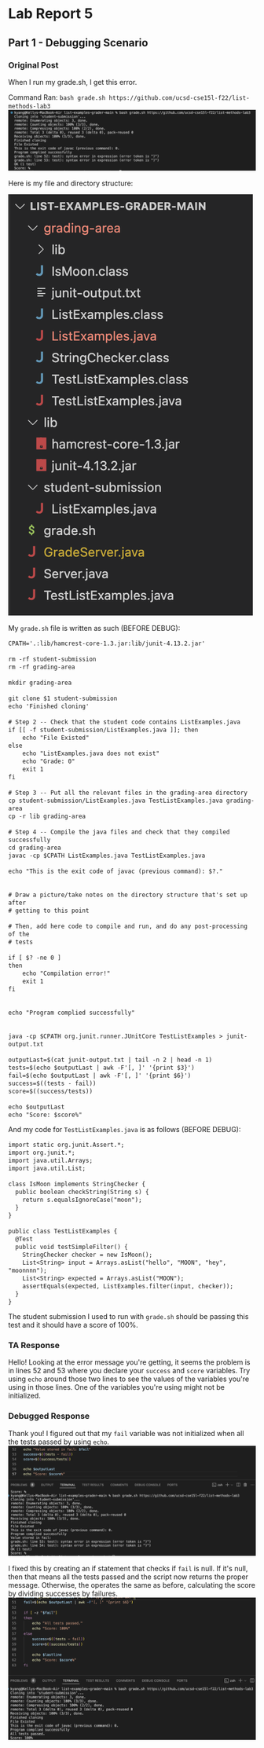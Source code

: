 # Lab Report 5
## Part 1 - Debugging Scenario
### Original Post
When I run my grade.sh, I get this error. 

Command Ran: `bash grade.sh https://github.com/ucsd-cse15l-f22/list-methods-lab3`
![Original bug](lab5Images/bug.png) 

Here is my file and directory structure:

![File Structure](lab5Images/structure.png) 

My `grade.sh` file is written as such (BEFORE DEBUG):
```
CPATH='.:lib/hamcrest-core-1.3.jar:lib/junit-4.13.2.jar'

rm -rf student-submission
rm -rf grading-area

mkdir grading-area

git clone $1 student-submission
echo 'Finished cloning'

# Step 2 -- Check that the student code contains ListExamples.java
if [[ -f student-submission/ListExamples.java ]]; then
    echo "File Existed"
else
    echo "ListExamples.java does not exist"
    echo "Grade: 0"
    exit 1
fi

# Step 3 -- Put all the relevant files in the grading-area directory
cp student-submission/ListExamples.java TestListExamples.java grading-area
cp -r lib grading-area

# Step 4 -- Compile the java files and check that they compiled successfully
cd grading-area
javac -cp $CPATH ListExamples.java TestListExamples.java

echo "This is the exit code of javac (previous command): $?."


# Draw a picture/take notes on the directory structure that's set up after
# getting to this point

# Then, add here code to compile and run, and do any post-processing of the
# tests

if [ $? -ne 0 ] 
then
    echo "Compilation error!"
    exit 1
fi


echo "Program complied successfully"


java -cp $CPATH org.junit.runner.JUnitCore TestListExamples > junit-output.txt

outputLast=$(cat junit-output.txt | tail -n 2 | head -n 1)
tests=$(echo $outputLast | awk -F'[, ]' '{print $3}')
fail=$(echo $outputLast | awk -F'[, ]' '{print $6}')
success=$((tests - fail))
score=$((success/tests))

echo $outputLast
echo "Score: $score%"
```

And my code for `TestListExamples.java` is as follows (BEFORE DEBUG):
```
import static org.junit.Assert.*;
import org.junit.*;
import java.util.Arrays;
import java.util.List;

class IsMoon implements StringChecker {
  public boolean checkString(String s) {
    return s.equalsIgnoreCase("moon");
  }
}

public class TestListExamples {
  @Test
  public void testSimpleFilter() {
    StringChecker checker = new IsMoon();
    List<String> input = Arrays.asList("hello", "MOON", "hey", "moonnnn");
    List<String> expected = Arrays.asList("MOON");
    assertEquals(expected, ListExamples.filter(input, checker));
  }
}
```
The student submission I used to run with `grade.sh` should be passing this test and it should have a score of 100%.

### TA Response
Hello! Looking at the error message you're getting, it seems the problem is in lines 52 and 53 where you declare your `success` and `score` variables. Try using `echo` around those two lines to see the values of the variables you're using in those lines. One of the variables you're using might not be initialized.

### Debugged Response
Thank you! I figured out that my `fail` variable was not initialized when all the tests passed by using `echo`.
![Debug](lab5Images/debug.png) 

I fixed this by creating an if statement that checks if `fail` is null. If it's null, then that means all the tests passed and the script now returns the proper message. Otherwise, the operates the same as before, calculating the score by dividing successes by failures. 
![Fixed](lab5Images/fixed.png) 
